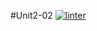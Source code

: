 #Unit2-02
[![linter](https://github.com/Marko-Milijevic/Unit2-02/workflows/linter/badge.svg)](https://github.com/marketplace/actions/super-linter)      
